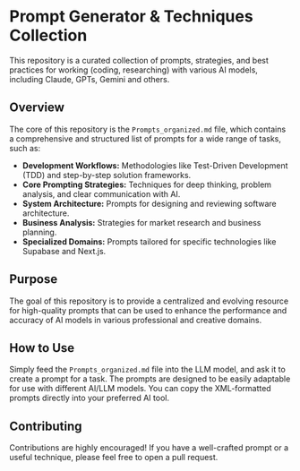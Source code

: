 # Prompt Generator & Techniques Collection

This repository is a curated collection of prompts, strategies, and best practices for working (coding, researching) with various AI models, including Claude, GPTs, Gemini and others.

## Overview

The core of this repository is the `Prompts_organized.md` file, which contains a comprehensive and structured list of prompts for a wide range of tasks, such as:

- **Development Workflows:** Methodologies like Test-Driven Development (TDD) and step-by-step solution frameworks.
- **Core Prompting Strategies:** Techniques for deep thinking, problem analysis, and clear communication with AI.
- **System Architecture:** Prompts for designing and reviewing software architecture.
- **Business Analysis:** Strategies for market research and business planning.
- **Specialized Domains:** Prompts tailored for specific technologies like Supabase and Next.js.

## Purpose

The goal of this repository is to provide a centralized and evolving resource for high-quality prompts that can be used to enhance the performance and accuracy of AI models in various professional and creative domains.

## How to Use

Simply feed the `Prompts_organized.md` file into the LLM model, and ask it to create a prompt for a task. The prompts are designed to be easily adaptable for use with different AI/LLM models. You can copy the XML-formatted prompts directly into your preferred AI tool.

## Contributing

Contributions are highly encouraged! If you have a well-crafted prompt or a useful technique, please feel free to open a pull request.
